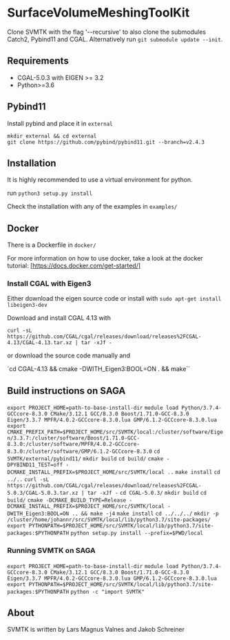 # SurfaceVolumeMeshingToolKit

Clone SVMTK with the flag '--recursive' to also clone the submodules Catch2, Pybind11 and CGAL.
Alternatively run `git submodule update --init`.

## Requirements

 - CGAL-5.0.3 with EIGEN >= 3.2
 - Python>=3.6

## Pybind11

Install pybind and place it in `external`

```
mkdir external && cd external
git clone https://github.com/pybind/pybind11.git --branch=v2.4.3
```

## Installation

It is highly recommended to use a virtual environment for python.

run `python3 setup.py install`

Check the installation with any of the examples in `examples/`

## Docker

There is a Dockerfile in `docker/`

For more information on how to use docker, take a look at the docker tutorial:
[https://docs.docker.com/get-started/]

### Install CGAL with Eigen3

Either download the eigen source code or install with `sudo apt-get install libeigen3-dev`

Download and install CGAL 4.13 with

`curl -sL https://github.com/CGAL/cgal/releases/download/releases%2FCGAL-4.13/CGAL-4.13.tar.xz | tar -xJf -`

or download the source code manually and

`cd CGAL-4.13 && cmake -DWITH_Eigen3:BOOL=ON . && make``

## Build instructions on SAGA

`export PROJECT_HOME=path-to-base-install-dir`
`module load Python/3.7.4-GCCcore-8.3.0 CMake/3.12.1 GCC/8.3.0 Boost/1.71.0-GCC-8.3.0 Eigen/3.3.7 MPFR/4.0.2-GCCcore-8.3.0.lua GMP/6.1.2-GCCcore-8.3.0.lua`
`export CMAKE_PREFIX_PATH=$PROJECT_HOME/src/SVMTK/local:/cluster/software/Eigen/3.3.7:/cluster/software/Boost/1.71.0-GCC-8.3.0:/cluster/software/MPFR/4.0.2-GCCcore-8.3.0:/cluster/software/GMP/6.1.2-GCCcore-8.3.0`
`cd SVMTK/external/pybind11/`
`mkdir build`
`cd build/`
`cmake -DPYBIND11_TEST=off -DCMAKE_INSTALL_PREFIX=$PROJECT_HOME/src/SVMTK/local ..`
`make install`
`cd ../..`
`curl -sL https://github.com/CGAL/cgal/releases/download/releases%2FCGAL-5.0.3/CGAL-5.0.3.tar.xz | tar -xJf -`
`cd CGAL-5.0.3/`
`mkdir build`
`cd build/`
`cmake -DCMAKE_BUILD_TYPE=Release -DCMAKE_INSTALL_PREFIX=$PROJECT_HOME/src/SVMTK/local -DWITH_Eigen3:BOOL=ON .. && make -j4`
`make install`
`cd ../../../`
`mkdir -p /cluster/home/johannr/src/SVMTK/local/lib/python3.7/site-packages/`
`export PYTHONPATH=$PROJECT_HOME/src/SVMTK/local/lib/python3.7/site-packages:$PYTHONPATH`
`python setup.py install --prefix=$PWD/local`

### Running SVMTK on SAGA

`export PROJECT_HOME=path-to-base-install-dir`
`module load Python/3.7.4-GCCcore-8.3.0 CMake/3.12.1 GCC/8.3.0 Boost/1.71.0-GCC-8.3.0 Eigen/3.3.7 MPFR/4.0.2-GCCcore-8.3.0.lua GMP/6.1.2-GCCcore-8.3.0.lua`
`export PYTHONPATH=$PROJECT_HOME/src/SVMTK/local/lib/python3.7/site-packages:$PYTHONPATH`
`python -c "import SVMTK"`

## About

SVMTK is written by Lars Magnus Valnes and Jakob Schreiner
